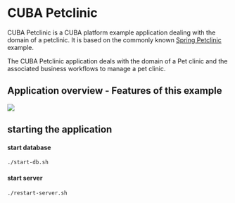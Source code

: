 # CUBA Petclinic

CUBA Petclinic is a CUBA platform example application dealing with the domain of a petclinic. It is based on the commonly known [Spring Petclinic](https://github.com/spring-projects/spring-petclinic) example.

The CUBA Petclinic application deals with the domain of a Pet clinic and the associated business workflows to manage a pet clinic.


## Application overview - Features of this example

<a href="https://raw.githubusercontent.com/cuba-guides/cuba-petclinic-business-logic/master/img/adjustments-cuba-petclinic-overview.gif"><img src="https://raw.githubusercontent.com/cuba-guides/cuba-petclinic-business-logic/master/img/login-screen.png"/></a>

## starting the application

#### start database
```
./start-db.sh
```

#### start server
```
./restart-server.sh
```



